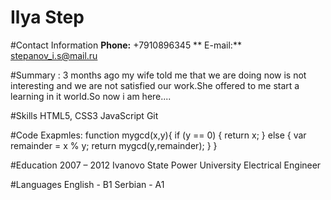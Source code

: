 # Ilya Step

#Contact Information
**Phone:** +7910896345 ** 
E-mail:** stepanov_i.s@mail.ru

#Summary :
3  months ago my wife told me that  we are doing now is not interesting and we are not satisfied our work.She offered to me start  a learning in it world.So now i am here....

#Skills
HTML5, CSS3
JavaScript
Git

#Code Exapmles:
function mygcd(x,y){
  if (y == 0) {
    return x;
  } else {
    var remainder = x % y;
    return mygcd(y,remainder);
  }
}

#Education
2007 – 2012 Ivanovo State  Power University Electrical Engineer

#Languages
English - B1
Serbian - A1
